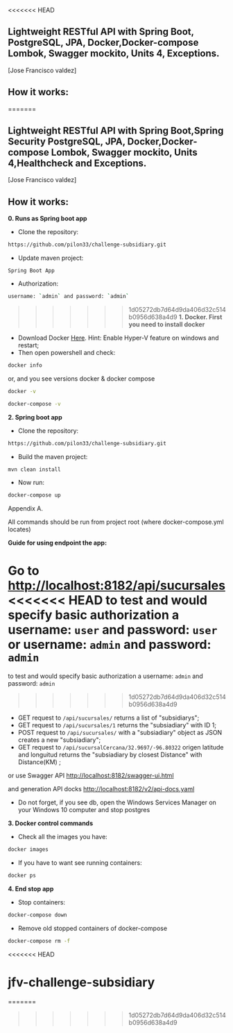 
<<<<<<< HEAD
## Lightweight RESTful  API with Spring Boot, PostgreSQL, JPA, Docker,Docker-compose Lombok, Swagger mockito, Units 4, Exceptions.

[Jose Francisco valdez]

## How it works:
=======
## Lightweight RESTful  API with Spring Boot,Spring Security PostgreSQL, JPA, Docker,Docker-compose Lombok, Swagger mockito, Units 4,Healthcheck and Exceptions.

[Jose Francisco valdez]



## How it works:
**0. Runs as Spring boot app**
* Clone the repository:
```bash
https://github.com/pilon33/challenge-subsidiary.git
```
* Update maven project:
```Runs As 
Spring Boot App
```
* Authorization:
```bash
username: `admin` and password: `admin` 

```
>>>>>>> 1d05272db7d64d9da406d32c514b0956d638a4d9
**1. Docker. First you need to install docker**
* Download Docker [Here](https://docs.docker.com/docker-for-windows/install/). Hint: Enable Hyper-V feature on windows and restart;
* Then open powershell and check:
```bash
docker info
```
or, and you see versions docker & docker compose
```bash
docker -v
```
```bash
docker-compose -v
```
**2. Spring boot app**
* Clone the repository:
```bash
https://github.com/pilon33/challenge-subsidiary.git
```
* Build the maven project:
```bash
mvn clean install
```
* Now run:
```bash
docker-compose up
```

Appendix A.

All commands should be run from project root (where docker-compose.yml locates)

**Guide for using endpoint the app:**

Go to [http://localhost:8182/api/sucursales](http://localhost:8182/api/sucursales) 
<<<<<<< HEAD
to test and would specify basic authorization a username: `user` and password: `user` or username: `admin` and password: `admin`
=======

to test and would specify basic authorization a username: `admin` and password: `admin` 

>>>>>>> 1d05272db7d64d9da406d32c514b0956d638a4d9

* GET request to `/api/sucursales/` returns a list of "subsidiarys";
* GET request to `/api/sucursales/1` returns the "subsiadiary" with ID 1;
* POST request to `/api/sucursales/` with a "subsiadiary" object as JSON creates a new "subsiadiary";
* GET request to `/api/sucursalCercana/32.9697/-96.80322` origen latitude and longuitud returns the "subsiadiary by closest Distance" with Distance(KM) ;

or use Swagger API [http://localhost:8182/swagger-ui.html](http://localhost:8182/swagger-ui.html)

and generation API docks [http://localhost:8182/v2/api-docs.yaml](http://localhost:8182/v2/api-docs.yaml)

* Do not forget, if you see db, open the Windows Services Manager on your Windows 10 computer and stop postgres

**3. Docker control commands**
* Check all the images you have:
```bash
docker images
```
* If you have to want see running containers:
```bash
docker ps
```
**4. End stop app**
*  Stop containers:
```bash
docker-compose down
```
* Remove old stopped containers of docker-compose
```bash
docker-compose rm -f
```



<<<<<<< HEAD
# jfv-challenge-subsidiary
=======
>>>>>>> 1d05272db7d64d9da406d32c514b0956d638a4d9
